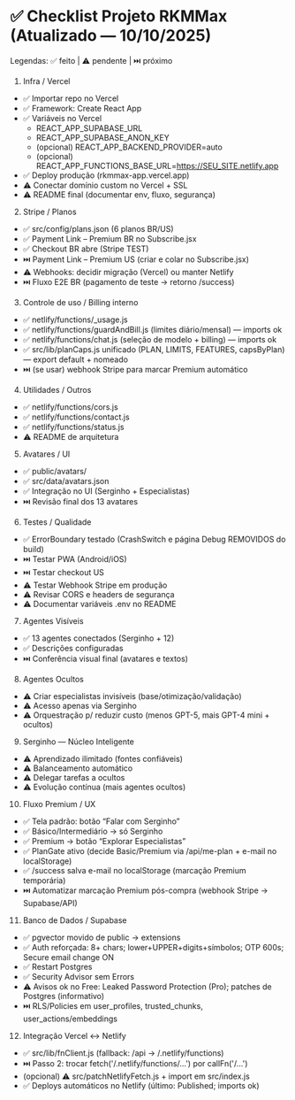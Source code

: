 # ✅ Checklist Projeto RKMMax (Atualizado — 10/10/2025)
Legendas: ✅ feito | ⚠️ pendente | ⏭️ próximo

1) Infra / Vercel
- ✅ Importar repo no Vercel
- ✅ Framework: Create React App
- ✅ Variáveis no Vercel
  - REACT_APP_SUPABASE_URL
  - REACT_APP_SUPABASE_ANON_KEY
  - (opcional) REACT_APP_BACKEND_PROVIDER=auto
  - (opcional) REACT_APP_FUNCTIONS_BASE_URL=https://SEU_SITE.netlify.app
- ✅ Deploy produção (rkmmax-app.vercel.app)
- ⚠️ Conectar domínio custom no Vercel + SSL
- ⚠️ README final (documentar env, fluxo, segurança)

2) Stripe / Planos
- ✅ src/config/plans.json (6 planos BR/US)
- ✅ Payment Link – Premium BR no Subscribe.jsx
- ✅ Checkout BR abre (Stripe TEST)
- ⏭️ Payment Link – Premium US (criar e colar no Subscribe.jsx)
- ⚠️ Webhooks: decidir migração (Vercel) ou manter Netlify
- ⏭️ Fluxo E2E BR (pagamento de teste → retorno /success)

3) Controle de uso / Billing interno
- ✅ netlify/functions/_usage.js
- ✅ netlify/functions/guardAndBill.js (limites diário/mensal) — imports ok
- ✅ netlify/functions/chat.js (seleção de modelo + billing) — imports ok
- ✅ src/lib/planCaps.js unificado (PLAN, LIMITS, FEATURES, capsByPlan) — export default + nomeado
- ⏭️ (se usar) webhook Stripe para marcar Premium automático

4) Utilidades / Outros
- ✅ netlify/functions/cors.js
- ✅ netlify/functions/contact.js
- ✅ netlify/functions/status.js
- ⚠️ README de arquitetura

5) Avatares / UI
- ✅ public/avatars/
- ✅ src/data/avatars.json
- ✅ Integração no UI (Serginho + Especialistas)
- ⏭️ Revisão final dos 13 avatares

6) Testes / Qualidade
- ✅ ErrorBoundary testado (CrashSwitch e página Debug REMOVIDOS do build)
- ⏭️ Testar PWA (Android/iOS)
- ⏭️ Testar checkout US
- ⚠️ Testar Webhook Stripe em produção
- ⚠️ Revisar CORS e headers de segurança
- ⚠️ Documentar variáveis .env no README

7) Agentes Visíveis
- ✅ 13 agentes conectados (Serginho + 12)
- ✅ Descrições configuradas
- ⏭️ Conferência visual final (avatares e textos)

8) Agentes Ocultos
- ⚠️ Criar especialistas invisíveis (base/otimização/validação)
- ⚠️ Acesso apenas via Serginho
- ⚠️ Orquestração p/ reduzir custo (menos GPT-5, mais GPT-4 mini + ocultos)

9) Serginho — Núcleo Inteligente
- ⚠️ Aprendizado ilimitado (fontes confiáveis)
- ⚠️ Balanceamento automático
- ⚠️ Delegar tarefas a ocultos
- ⚠️ Evolução contínua (mais agentes ocultos)

10) Fluxo Premium / UX
- ✅ Tela padrão: botão “Falar com Serginho”
- ✅ Básico/Intermediário → só Serginho
- ✅ Premium → botão “Explorar Especialistas”
- ✅ PlanGate ativo (decide Basic/Premium via /api/me-plan + e-mail no localStorage)
- ✅ /success salva e-mail no localStorage (marcação Premium temporária)
- ⏭️ Automatizar marcação Premium pós-compra (webhook Stripe → Supabase/API)

11) Banco de Dados / Supabase
- ✅ pgvector movido de public → extensions
- ✅ Auth reforçada: 8+ chars; lower+UPPER+digits+símbolos; OTP 600s; Secure email change ON
- ✅ Restart Postgres
- ✅ Security Advisor sem Errors
- ⚠️ Avisos ok no Free: Leaked Password Protection (Pro); patches de Postgres (informativo)
- ⏭️ RLS/Policies em user_profiles, trusted_chunks, user_actions/embeddings

12) Integração Vercel ↔ Netlify
- ✅ src/lib/fnClient.js (fallback: /api → /.netlify/functions)
- ⏭️ Passo 2: trocar fetch('/.netlify/functions/...') por callFn('/...')
- (opcional) ⚠️ src/patchNetlifyFetch.js + import em src/index.js
- ✅ Deploys automáticos no Netlify (último: Published; imports ok)
```0
